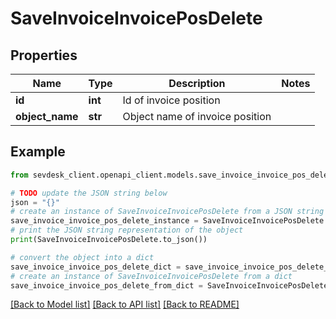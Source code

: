 # SaveInvoiceInvoicePosDelete


## Properties

Name | Type | Description | Notes
------------ | ------------- | ------------- | -------------
**id** | **int** | Id of invoice position | 
**object_name** | **str** | Object name of invoice position | 

## Example

```python
from sevdesk_client.openapi_client.models.save_invoice_invoice_pos_delete import SaveInvoiceInvoicePosDelete

# TODO update the JSON string below
json = "{}"
# create an instance of SaveInvoiceInvoicePosDelete from a JSON string
save_invoice_invoice_pos_delete_instance = SaveInvoiceInvoicePosDelete.from_json(json)
# print the JSON string representation of the object
print(SaveInvoiceInvoicePosDelete.to_json())

# convert the object into a dict
save_invoice_invoice_pos_delete_dict = save_invoice_invoice_pos_delete_instance.to_dict()
# create an instance of SaveInvoiceInvoicePosDelete from a dict
save_invoice_invoice_pos_delete_from_dict = SaveInvoiceInvoicePosDelete.from_dict(save_invoice_invoice_pos_delete_dict)
```
[[Back to Model list]](../README.md#documentation-for-models) [[Back to API list]](../README.md#documentation-for-api-endpoints) [[Back to README]](../README.md)


